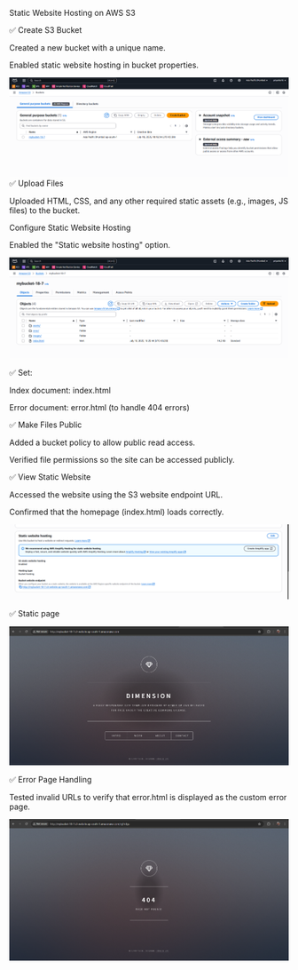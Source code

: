 Static Website Hosting on AWS S3

✅ Create S3 Bucket

Created a new bucket with a unique name.

Enabled static website hosting in bucket properties.

![image_alt](https://raw.githubusercontent.com/gawali-priyanka/Brainwave-Matrix-Intern-task2/ca5e3dfea4760e00ee470a79ca462a5a594e2c35/screenshorts/Screenshot%202025-07-18%20185103.png)
✅ Upload Files

Uploaded HTML, CSS, and any other required static assets (e.g., images, JS files) to the bucket.

Configure Static Website Hosting

Enabled the "Static website hosting" option.

![image_alt](https://raw.githubusercontent.com/gawali-priyanka/Brainwave-Matrix-Intern-task2/ebd502afcac4c4834ea52df55909fe7a05ca53f5/screenshorts/Screenshot%202025-07-18%20185125.png)


✅ Set:

Index document: index.html

Error document: error.html (to handle 404 errors)


✅ Make Files Public

Added a bucket policy to allow public read access.

Verified file permissions so the site can be accessed publicly.


✅ View Static Website

Accessed the website using the S3 website endpoint URL.

Confirmed that the homepage (index.html) loads correctly.

![image_alt](https://raw.githubusercontent.com/gawali-priyanka/Brainwave-Matrix-Intern-task2/f21b818287ea22788355a601fad459a6318323f1/screenshorts/Screenshot%202025-07-18%20185212.png)

✅ Static page

![image_alt](https://raw.githubusercontent.com/gawali-priyanka/Brainwave-Matrix-Intern-task2/99f1929162893dde32b64ab61cd20984522689ad/screenshorts/Screenshot%202025-07-18%20185322.png)

✅ Error Page Handling

Tested invalid URLs to verify that error.html is displayed as the custom error page.

![image_alt](https://raw.githubusercontent.com/gawali-priyanka/Brainwave-Matrix-Intern-task2/eae77504c660b426ec335cfea3021e699c6e921a/screenshorts/Screenshot%202025-07-18%20185349.png)

